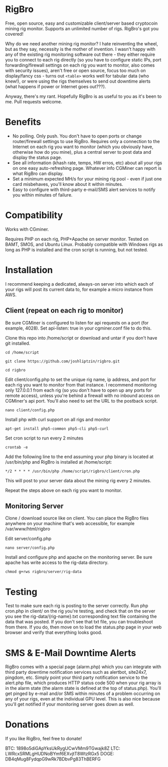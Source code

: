 RigBro
======

Free, open source, easy and customizable client/server based cryptocoin mining rig monitor. Supports an unlimited number of rigs. RigBro's got you covered!

Why do we need another mining rig monitor? I hate reinventing the wheel, but as they say, necessity is the mother of invention.
I wasn't happy with any of the existing rig monitoring software out there - they either require you to connect to each rig directly (so you have to configure static IPs, port forwarding/firewall settings on each rig you want to monitor, also comes with security issues),
aren't free or open source, focus too much on display/fancy css - turns out `<table>` works well for tabular data (who knew!), or were using the rigs themselves to send out downtime alerts (what happens if power or Internet goes out???).

Anyway, there's my rant. Hopefully RigBro is as useful to you as it's been to me. Pull requests welcome.

Benefits
======

* No polling. Only push. You don't have to open ports or change router/firewall settings to use RigBro. Requires only a connection to the Internet on each rig you want to monitor (which you obviously have, otherwise how do you mine), plus a central server to post data and display the status page.
* See all information (khash rate, temps, HW erros, etc) about all your rigs on one easy auto-refreshing page. Whatever info CGMiner can report is what RigBro can display.
* Set a minimum expected MH/s for your mining rig pool - even if just one card misbehaves, you'll know about it within minutes.
* Easy to configure with third-party e-mail/SMS alert services to notify you within minutes of failure.


Compatibility
======

Works with CGminer.

Requires PHP on each rig, PHP+Apache on server monitor. Tested on BAMT, SMOS, and Ubuntu Linux. Probably compatible with Windows rigs as long as PHP is installed and the cron script is running, but not tested.

Installation
======

I recommend keeping a dedicated, always-on server into which each of your rigs will post its current data to, for example a micro instance from AWS.

Client (repeat on each rig to monitor)
------
Be sure CGMiner is configured to listen for api requests on a port (for example, 4028). Set api-listen: true in your cgminer.conf file to do this.

Clone this repo into /home/script or download and untar if you don't have git installed.

`cd /home/script`  

`git clone https://github.com/joshliptzin/rigbro.git`  

`cd rigbro`

Edit client/config.php to set the unique rig name, ip address, and port for each rig you want to monitor from that instance. I recommend monitoring only 127.0.0.1 from each rig (so you don't have to open up any ports for remote access), unless you're behind a firewall with no inbound access on CGMiner's api port. You'll also need to set the URL to the postback script.

`nano client/config.php`

Install php with curl support on all rigs and monitor

`apt-get install php5-common php5-cli php5-curl`

Set cron script to run every 2 minutes

`crontab -e`

Add the following line to the end assuming your php binary is located at /usr/bin/php and RigBro is installed at /home/script:

`*/2 * * * * /usr/bin/php /home/script/rigbro/client/cron.php`

This will post to your server data about the mining rig every 2 minutes. 

Repeat the steps above on each rig you want to monitor.

Monitoring Server
------

Clone / download source like on client. You can place the RigBro files anywhere on your machine that's web accessible, for example /var/www/html/rigbro

Edit server/config.php

`nano server/config.php`

Install and configure php and apache on the monitoring server. Be sure apache has write access to the rig-data directory.

`chmod g+rws rigbro/server/rig-data`

Testing
======
Test to make sure each rig is posting to the server correctly. Run php cron.php in client/ on the rig you're testing, and check that on the server you see the rig-data/{rig-name}.txt corresponding text file containing the data that was posted. If you don't see that txt file, you can troubleshoot from there. If you do, then move on to load the status.php page in your web browser and verify that everything looks good.

SMS & E-Mail Downtime Alerts
======

RigBro comes with a special page (alarm.php) which you can integrate with third party downtime notification services such as alertbot, site24x7, pingdom, etc. Simply point your third party notification service to the alert.php file, which produces HTTP status code 500 when your rig array is in the alarm state (the alarm state is defined at the top of status.php). You'll get pinged by e-mail and/or SMS within minutes of a problem occurring on any of your rigs, even at the individual GPU level. This is also nice because you'll get notified if your monitoring server goes down as well.

Donations
======

If you like RigBro, feel free to donate!

BTC: 1898o5diGApYksUkRygUCwVMm9TGwajk8Z
LTC: LWRcxSRMLgHUDNoBYmf6EXvjtT8WtzRGx5
DOGE: DB4qMug8FydqpG9wRk7BDbvPg83ThBERFG